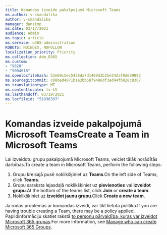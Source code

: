 ```yaml
---
title: Komandas izveide pakalpojumā Microsoft Teams
ms.author: v-smandalika
author: v-smandalika
manager: dansimp
ms.date: 03/17/2021
audience: Admin
ms.topic: article
ms.service: o365-administration
ROBOTS: NOINDEX, NOFOLLOW
localization_priority: Priority
ms.collection: Adm_O365
ms.custom:
- "9828"
- "9004618"
ms.openlocfilehash: 53e69c5ec5428da7d1469d3b25e242af9d659092
ms.sourcegitcommit: c08bed4071baa3bb5879496df3ed44fb828c8367
ms.translationtype: MT
ms.contentlocale: lv-LV
ms.lasthandoff: 03/19/2021
ms.locfileid: "51036397"
---
```

# <a name="create-a-team-in-microsoft-teams"></a><span data-ttu-id="8e99e-102">Komandas izveide pakalpojumā Microsoft Teams</span><span class="sxs-lookup"><span data-stu-id="8e99e-102">Create a Team in Microsoft Teams</span></span>

<span data-ttu-id="8e99e-103">Lai izveidotu grupu pakalpojumā Microsoft Teams, veiciet tālāk norādītās darbības.</span><span class="sxs-lookup"><span data-stu-id="8e99e-103">To create a team in Microsoft Teams, perform the following steps:</span></span>

1. <span data-ttu-id="8e99e-104">Grupu kreisajā pusē noklikšķiniet uz **Teams**.</span><span class="sxs-lookup"><span data-stu-id="8e99e-104">On the left side of Teams, click **Teams**.</span></span>
2. <span data-ttu-id="8e99e-105">Grupu saraksta lejasdaļā noklikšķiniet uz **pievienoties** vai **izveidot grupu**.</span><span class="sxs-lookup"><span data-stu-id="8e99e-105">At the bottom of the teams list, click **Join** or **create a team**.</span></span>
3. <span data-ttu-id="8e99e-106">Noklikšķiniet uz **izveidot jaunu grupu**.</span><span class="sxs-lookup"><span data-stu-id="8e99e-106">Click **Create a new team**.</span></span>

<span data-ttu-id="8e99e-107">Ja rodas problēmas ar komandas izveidi, var tikt lietota politika.</span><span class="sxs-lookup"><span data-stu-id="8e99e-107">If you are having trouble creating a Team, there may be a policy applied.</span></span> <span data-ttu-id="8e99e-108">Papildinformāciju skatiet rakstā [to personu pārvaldība, kuras var izveidot Microsoft 365 grupas](https://docs.microsoft.com/microsoft-365/solutions/manage-creation-of-groups).</span><span class="sxs-lookup"><span data-stu-id="8e99e-108">For more information, see [Manage who can create Microsoft 365 Groups](https://docs.microsoft.com/microsoft-365/solutions/manage-creation-of-groups).</span></span>